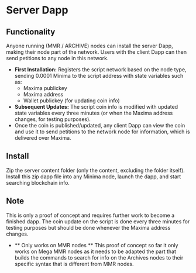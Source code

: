 # Server Dapp

## Functionality
Anyone running (MMR / ARCHIVE) nodes can install the server Dapp, making their node part of the network. Users with the client Dapp can then send petitions to any node in this network.
- **First Installation:** Registers the script network based on the node type, sending 0.0001 Minima to the script address with state variables such as:
  - Maxima publickey
  - Maxima address
  - Wallet publickey (for updating coin info)
- **Subsequent Updates:** The script coin info is modified with updated state variables every three minutes (or when the Maxima address changes, for testing purposes).
- Once the coin is published/updated, any client Dapp can view the coin and use it to send petitions to the network node for information, which is delivered over Maxima.

## Install
Zip the server content folder (only the content, excluding the folder itself). Install this zip dapp file into any Minima node, launch the dapp, and start searching blockchain info.

## Note
This is only a proof of concept and requires further work to become a finished dapp. The coin update on the script is done every three minutes for testing purposes but should be done whenever the Maxima address changes.
- ** Only works on MMR nodes ** This proof of concept so far it only works on Mega MMR nodes as it needs to be adapted the part that builds the commands to search for info on the Archives nodes to their specific syntax that is different from MMR nodes.
